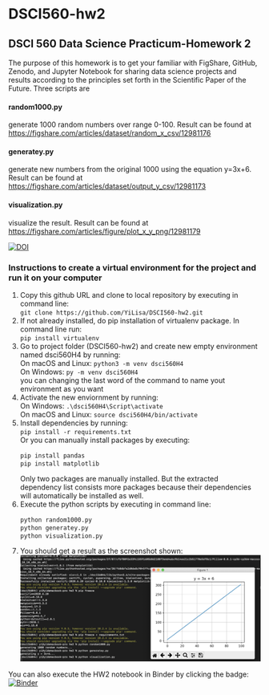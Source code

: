 # DSCI560-hw2
## DSCI 560 Data Science Practicum-Homework 2
The purpose of this homework is to get your familiar with FigShare, GitHub, Zenodo, and Jupyter Notebook for 
sharing data science projects and results according to the principles set forth in the Scientific Paper of the Future. 
Three scripts are 
#### random1000.py
generate 1000 random numbers over range 0-100. 
Result can be found at https://figshare.com/articles/dataset/random_x_csv/12981176

#### generatey.py
generate new numbers from the original 1000 using the equation y=3x+6.
Result can be found at https://figshare.com/articles/dataset/output_y_csv/12981173

#### visualization.py
visualize the result. 
Result can be found at https://figshare.com/articles/figure/plot_x_y_png/12981179


[![DOI](https://zenodo.org/badge/DOI/10.5281/zenodo.4041266.svg)](https://doi.org/10.5281/zenodo.4041266)

### Instructions to create a virtual environment for the project and run it on your computer

1. Copy this github URL and clone to local repository by executing in command line:  
    `git clone https://github.com/YiLisa/DSCI560-hw2.git`
2. If not already installed, do pip installation of virtualenv package. In command line run:  
    `pip install virtualenv`
3. Go to project folder (DSCI560-hw2) and create new empty environment named dsci560H4 by running:   
On macOS and Linux: `python3 -m venv dsci560H4`  
On Windows: `py -m venv dsci560H4`  
you can changing the last word of the command to name yout environment as you want  
4. Activate the new enviornment by running:  
On Windows:
    `.\dsci560H4\Script\activate`   
On macOS and Linux:
    `source dsci560H4/bin/activate`     
5. Install dependencies by running:  
    `pip install -r requirements.txt`  
   Or you can manually install packages by executing:
   ```
   pip install pandas
   pip install matplotlib
   ```
   Only two packages are manually installed. But the extracted dependency list consists more packages because their dependencies will automatically be installed as well.  
6. Execute the python scripts by executing in command line:  
    ```
    python random1000.py
    python generatey.py
    python visualization.py
    ```
7. You should get a result as the screenshot shown:  
    ![Screenshot](https://github.com/YiLisa/DSCI560-hw2/blob/master/Screenshot.png)

You can also execute the HW2 notebook in Binder by clicking the badge:  
[![Binder](https://mybinder.org/badge_logo.svg)](https://mybinder.org/v2/gh/YiLisa/DSCI560-hw2/master?filepath=HW2.ipynb)
